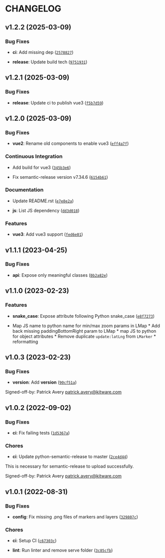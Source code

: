 # CHANGELOG


## v1.2.2 (2025-03-09)

### Bug Fixes

- **ci**: Add missing dep
  ([`2578827`](https://github.com/Kitware/trame-leaflet/commit/25788271b86af1ccc20ba251c3d74ceeb3831f0d))

- **release**: Update build tech
  ([`9751931`](https://github.com/Kitware/trame-leaflet/commit/9751931bf97a0000a0c2cea618b6a351c969cd85))


## v1.2.1 (2025-03-09)

### Bug Fixes

- **release**: Update ci to publish vue3
  ([`f5b7d59`](https://github.com/Kitware/trame-leaflet/commit/f5b7d596d560219ee4e373671875d0b95e965358))


## v1.2.0 (2025-03-09)

### Bug Fixes

- **vue2**: Rename old components to enable vue3
  ([`eff4a7f`](https://github.com/Kitware/trame-leaflet/commit/eff4a7fe06c6e3395504f6121119be6c52050efa))

### Continuous Integration

- Add build for vue3
  ([`345b3e6`](https://github.com/Kitware/trame-leaflet/commit/345b3e67aecd7b62fb5fc91643f7208b2d8b26af))

- Fix semantic-release version v7.34.6
  ([`6154b61`](https://github.com/Kitware/trame-leaflet/commit/6154b61fe86c3767440b816c13767634b8bad020))

### Documentation

- Update README.rst
  ([`e7e8e2a`](https://github.com/Kitware/trame-leaflet/commit/e7e8e2a4300054c8773d205cdb84f06c9ac0612f))

- **js**: List JS dependency
  ([`dd3d018`](https://github.com/Kitware/trame-leaflet/commit/dd3d018a730e3a1dee06515ed1c09e95df09cb43))

### Features

- **vue3**: Add vue3 support
  ([`fed6e01`](https://github.com/Kitware/trame-leaflet/commit/fed6e01911517d5dd19a6393b8824f622eda0f42))


## v1.1.1 (2023-04-25)

### Bug Fixes

- **api**: Expose only meaningful classes
  ([`0b2a82e`](https://github.com/Kitware/trame-leaflet/commit/0b2a82eb831755eb8cf61d3eac875ff543f580f7))


## v1.1.0 (2023-02-23)

### Features

- **snake_case**: Expose attribute following Python snake_case
  ([`e8f7273`](https://github.com/Kitware/trame-leaflet/commit/e8f7273dc41a2a4e45ce4a955daa9dac33d81f41))

* Map JS name to python name for min/max zoom params in LMap * Add back missing paddingBottomRight
  param to LMap * map JS to python for object attributes * Remove duplicate `update:latLng` from
  `LMarker` * reformatting


## v1.0.3 (2023-02-23)

### Bug Fixes

- **version**: Add __version__
  ([`90cf51a`](https://github.com/Kitware/trame-leaflet/commit/90cf51ab2c59b1ed7b0a7c90c6a789a8b2d3a7be))

Signed-off-by: Patrick Avery <patrick.avery@kitware.com>


## v1.0.2 (2022-09-02)

### Bug Fixes

- **ci**: Fix failing tests
  ([`1d5367a`](https://github.com/Kitware/trame-leaflet/commit/1d5367a465e74edfaf51491e4950f633b646bb43))

### Chores

- **ci**: Update python-semantic-release to master
  ([`2ce4d44`](https://github.com/Kitware/trame-leaflet/commit/2ce4d44968e29d59575fe928e416ac0814374e7b))

This is necessary for semantic-release to upload successfully.

Signed-off-by: Patrick Avery <patrick.avery@kitware.com>


## v1.0.1 (2022-08-31)

### Bug Fixes

- **config**: Fix missing .png files of markers and layers
  ([`329807c`](https://github.com/Kitware/trame-leaflet/commit/329807c66a6c8aec4039af6662eb9bf040a2a8f3))

### Chores

- **ci**: Setup CI
  ([`c67303c`](https://github.com/Kitware/trame-leaflet/commit/c67303c48d281a9849e76ecf9d88a1fc4c8e8dcd))

- **lint**: Run linter and remove serve folder
  ([`3c85cfb`](https://github.com/Kitware/trame-leaflet/commit/3c85cfb65a0a55a317fe950ff030effea23a37fc))
